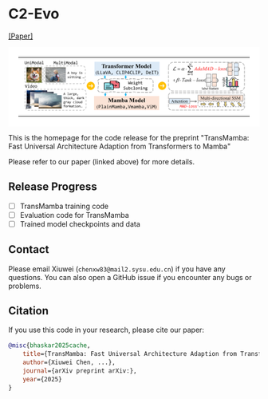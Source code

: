 # C2-Evo

[[Paper]](https://www.arxiv.org/abs/)

<table align="center" width="100%" border="0" cellpadding="0" cellspacing="0" style="background-color:#ffffff; padding:20px;">
  <tr>
    <td align="center">
      <img src="assets/teaser.png" alt="C2-Evo Teaser" width="800">
    </td>
  </tr>
</table>

This is the homepage for the code release for the preprint "TransMamba: Fast Universal Architecture Adaption from Transformers to Mamba"

Please refer to our paper (linked above) for more details.

## Release Progress

- [ ] TransMamba training code
- [ ] Evaluation code for TransMamba
- [ ] Trained model checkpoints and data

## Contact

Please email Xiuwei (`chenxw83@mail2.sysu.edu.cn`) if you have any questions.
You can also open a GitHub issue if you encounter any bugs or problems.

## Citation

If you use this code in your research, please cite our paper:

```bibtex
@misc{bhaskar2025cache,
    title={TransMamba: Fast Universal Architecture Adaption from Transformers to Mamba}, 
    author={Xiuwei Chen, ...},
    journal={arXiv preprint arXiv:},
    year={2025}
}
```

